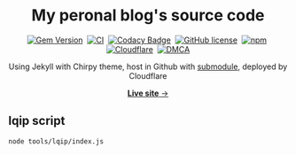 <!-- markdownlint-disable-next-line -->
<div align="center">

  <!-- markdownlint-disable-next-line -->
  # My peronal blog's source code
  
  [![Gem Version](https://img.shields.io/gem/v/jekyll-theme-chirpy?color=brightgreen)][gem]&nbsp;
  [![CI](https://github.com/lotusk08/lotusk08.github.io/actions/workflows/ci.yml/badge.svg?branch=master&event=push)][ci]&nbsp;
  [![Codacy Badge](https://app.codacy.com/project/badge/Grade/4e556876a3c54d5e8f2d2857c4f43894)][codacy]&nbsp;
  [![GitHub license](https://img.shields.io/github/license/cotes2020/jekyll-theme-chirpy.svg)][license]&nbsp;
  [![npm](https://img.shields.io/npm/v/jekyll-theme-chirpy)][npm]&nbsp;
  [![Cloudflare](https://img.shields.io/badge/Pages-deployed-blue?logo=cloudflare)][cf]&nbsp;
  [![DMCA](https://img.shields.io/badge/DMCA-protected-green)][dmca]

  Using Jekyll with Chirpy theme, host in Github with [submodule][lib], deployed by Cloudflare
  
  [**Live site** → ][stevehoang.com]

</div>

## lqip script

```bash
node tools/lqip/index.js
```

[gem]: https://rubygems.org/gems/jekyll-theme-chirpy
[ci]: https://github.com/lotusk08/lotusk08.github.io/actions/workflows/ci.yml?query=event%3Apush+branch%3Amaster
[codacy]: https://app.codacy.com/gh/cotes2020/jekyll-theme-chirpy/dashboard
[license]: https://github.com/cotes2020/jekyll-theme-chirpy/blob/master/LICENSE
[npm]: https://www.npmjs.com/package/jekyll-theme-chirpy
[cf]: https://dafccd0e.lotusk08-github-io.pages.dev
[dmca]: https://www.dmca.com/r/84e1gg7
[jekyllrb]: https://jekyllrb.com/
[stevehoang.com]: https://stevehoang.com
[lib]: https://github.com/lotusk08/theme-static-assets
